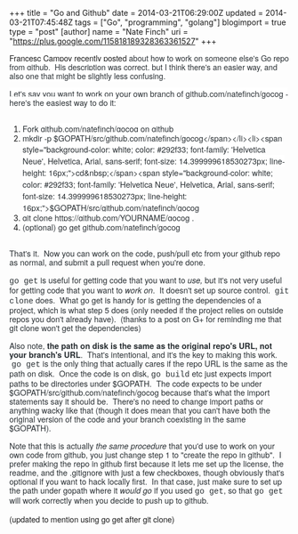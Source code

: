 +++
title = "Go and Github"
date = 2014-03-21T06:29:00Z
updated = 2014-03-21T07:45:48Z
tags = ["Go", "programming", "golang"]
blogimport = true 
type = "post"
[author]
	name = "Nate Finch"
	uri = "https://plus.google.com/115818189328363361527"
+++

<span class="fullname js-action-profile-name show-popup-with-id" style="background-color: white; font-family: 'Helvetica Neue', Helvetica, Arial, sans-serif; font-size: 14px; line-height: 16px; text-decoration: none;">Francesc Campoy&nbsp;<span style="color: #292f33;"><a href="http://blog.campoy.cat/2014/03/github-and-go-forking-pull-requests-and.html" target="_blank">recently posted</a> about how to work on someone else's Go repo from github. &nbsp;His description was correct, but I think there's an easier way, and also one that might be slightly less confusing.</span></span><br /><span class="fullname js-action-profile-name show-popup-with-id" style="background-color: white; font-family: 'Helvetica Neue', Helvetica, Arial, sans-serif; font-size: 14px; line-height: 16px; text-decoration: none;"><span style="color: #292f33;"><br /></span></span><span style="color: #292f33; font-family: Helvetica Neue, Helvetica, Arial, sans-serif;"><span style="background-color: white; font-size: 14.399999618530273px; line-height: 16px;">Let's say you want to work on your own branch of github.com/natefinch/gocog - here's the easiest way to do it:</span></span><br /><br /><ol><li><span style="color: #292f33; font-family: Helvetica Neue, Helvetica, Arial, sans-serif;"><span style="font-size: 14.399999618530273px; line-height: 16px;">Fork&nbsp;</span></span><span style="background-color: white; color: #292f33; font-family: 'Helvetica Neue', Helvetica, Arial, sans-serif; font-size: 14.399999618530273px; line-height: 16px;">github.com/natefinch/gocog on github</span></li><li><span style="background-color: white; color: #292f33; font-family: 'Helvetica Neue', Helvetica, Arial, sans-serif; font-size: 14.399999618530273px; line-height: 16px;">mkdir -p $GOPATH/src/github.com/natefinch/gocog</span></li><li><span style="background-color: white; color: #292f33; font-family: 'Helvetica Neue', Helvetica, Arial, sans-serif; font-size: 14.399999618530273px; line-height: 16px;">cd&nbsp;</span><span style="background-color: white; color: #292f33; font-family: 'Helvetica Neue', Helvetica, Arial, sans-serif; font-size: 14.399999618530273px; line-height: 16px;">$GOPATH/src/github.com/natefinch/gocog</span></li><li><span style="background-color: white; color: #292f33; font-family: 'Helvetica Neue', Helvetica, Arial, sans-serif; font-size: 14.399999618530273px; line-height: 16px;">git clone https://</span><span style="background-color: white; color: #292f33; font-family: 'Helvetica Neue', Helvetica, Arial, sans-serif; font-size: 14.399999618530273px; line-height: 16px;">github.com/YOURNAME/gocog .</span></li><li><span style="background-color: white; color: #292f33; font-family: 'Helvetica Neue', Helvetica, Arial, sans-serif; font-size: 14.399999618530273px; line-height: 16px;">(optional) go get github.com/natefinch/gocog</span></li></ol><div><span style="color: #292f33; font-family: Helvetica Neue, Helvetica, Arial, sans-serif;"><span style="font-size: 14.399999618530273px; line-height: 16px;"><br /></span></span></div><div><span style="color: #292f33; font-family: Helvetica Neue, Helvetica, Arial, sans-serif;"><span style="font-size: 14.399999618530273px; line-height: 16px;">That's it. &nbsp;Now you can work on the code, push/pull etc from your github repo as normal, and submit a pull request when you're done.</span></span></div><div><span style="color: #292f33; font-family: Helvetica Neue, Helvetica, Arial, sans-serif;"><span style="font-size: 14.399999618530273px; line-height: 16px;"><br /></span></span></div><div><span style="color: #292f33;"><span style="font-size: 14.399999618530273px; line-height: 16px;"><span style="font-family: Courier New, Courier, monospace;">go get</span><span style="font-family: Helvetica Neue, Helvetica, Arial, sans-serif;"> is useful for getting code that you want to </span><i style="font-family: 'Helvetica Neue', Helvetica, Arial, sans-serif;">use,</i><span style="font-family: Helvetica Neue, Helvetica, Arial, sans-serif;">&nbsp;but it's not very useful for getting code that you want to <i>work on</i>. &nbsp;It doesn't set up source control. &nbsp;</span><span style="font-family: Courier New, Courier, monospace;">git clone</span><span style="font-family: Helvetica Neue, Helvetica, Arial, sans-serif;"> does. &nbsp;What go get is handy for is getting the dependencies of a project, which is what step 5 does (only needed if the project relies on outside repos you don't already have). &nbsp;(thanks to a post on G+ for reminding me that git clone won't get the dependencies)</span></span></span></div><div><span style="color: #292f33;"><span style="font-size: 14.399999618530273px; line-height: 16px;"><span style="font-family: Helvetica Neue, Helvetica, Arial, sans-serif;"><br /></span></span></span><span style="color: #292f33; font-family: Helvetica Neue, Helvetica, Arial, sans-serif; font-size: 14.399999618530273px; line-height: 16px;">Also note,<b> the path on disk is the same as the original repo's URL, not your branch's URL</b>. &nbsp;That's intentional, and it's the key to making this work. &nbsp;</span><span style="color: #292f33; font-family: Courier New, Courier, monospace; font-size: 14.399999618530273px; line-height: 16px;">go get</span><span style="color: #292f33; font-family: Helvetica Neue, Helvetica, Arial, sans-serif; font-size: 14.399999618530273px; line-height: 16px;"> is the only thing that actually cares if the repo URL is the same as the path on disk. &nbsp;Once the code is on disk, </span><span style="color: #292f33; font-family: Courier New, Courier, monospace; font-size: 14.399999618530273px; line-height: 16px;">go build</span><span style="color: #292f33; font-family: Helvetica Neue, Helvetica, Arial, sans-serif; font-size: 14.399999618530273px; line-height: 16px;"> etc just expects import paths to be directories under $GOPATH. &nbsp;The code expects to be under $GOPATH/src/github.com/natefinch/gocog because that's what the import statements say it should be. &nbsp;There's no need to change import paths or anything wacky like that (though it does mean that you can't have both the original version of the code and your branch coexisting in the same $GOPATH).</span></div><div><span style="color: #292f33;"><span style="font-size: 14.399999618530273px; line-height: 16px;"><span style="font-family: Helvetica Neue, Helvetica, Arial, sans-serif;"><br /></span></span></span></div><div><span style="color: #292f33;"><span style="font-size: 14.399999618530273px; line-height: 16px;"><span style="font-family: Helvetica Neue, Helvetica, Arial, sans-serif;">Note that this is actually <i>the same procedure&nbsp;</i>that you'd use to work on your own code from github, you just change step 1 to "create the repo in github". &nbsp;I prefer making the repo in github first because it lets me set up the license, the readme, and the .gitignore with just a few checkboxes, though obviously that's optional if you want to hack locally first. &nbsp;In that case, just make sure to set up the path under gopath where it <i>would go</i> if you used </span><span style="font-family: Courier New, Courier, monospace;">go get</span><span style="font-family: Helvetica Neue, Helvetica, Arial, sans-serif;">, so that </span><span style="font-family: Courier New, Courier, monospace;">go get</span><span style="font-family: Helvetica Neue, Helvetica, Arial, sans-serif;"> will work correctly when you decide to push up to github.</span></span></span><br /><span style="color: #292f33;"><span style="font-size: 14.399999618530273px; line-height: 16px;"><span style="font-family: Helvetica Neue, Helvetica, Arial, sans-serif;"><br /></span></span></span><span style="font-family: Helvetica Neue, Arial, Helvetica, sans-serif; TRACE">(updated to mention using go get after git clone)</span><br /><span style="color: #292f33;"><span style="line-height: 17.804800033569336px;"></span></span></div>
